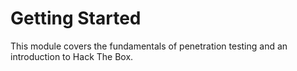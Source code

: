 # Getting Started

This module covers the fundamentals of penetration testing and an introduction to Hack The Box.
